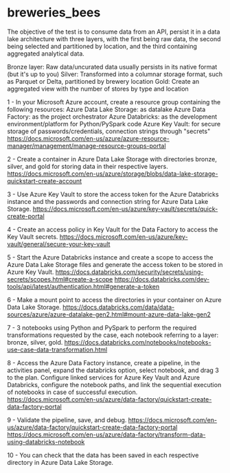 # breweries_bees


The objective of the test is to consume data from an API, persist it in a data lake architecture with three layers, with the first being raw data, the second being selected and partitioned by location, and the third containing aggregated analytical data.

Bronze layer: Raw data/uncurated data usually persists in its native format (but it's up to you)
Silver: Transformed into a columnar storage format, such as Parquet or Delta, partitioned by brewery location
Gold: Create an aggregated view with the number of stores by type and location

1 - In your Microsoft Azure account, create a resource group containing the following resources:
Azure Data Lake Storage: as datalake
Azure Data Factory: as the project orchestrator
Azure Databricks: as the development environment/platform for Python/PySpark code
Azure Key Vault: for secure storage of passwords/credentials, connection strings through "secrets"
https://docs.microsoft.com/en-us/azure/azure-resource-manager/management/manage-resource-groups-portal

2 - Create a container in Azure Data Lake Storage with directories bronze, silver, and gold for storing data in their respective layers.
https://docs.microsoft.com/en-us/azure/storage/blobs/data-lake-storage-quickstart-create-account

3 - Use Azure Key Vault to store the access token for the Azure Databricks instance and the passwords and connection string for Azure Data Lake Storage.
https://docs.microsoft.com/en-us/azure/key-vault/secrets/quick-create-portal

4 - Create an access policy in Key Vault for the Data Factory to access the Key Vault secrets.
https://docs.microsoft.com/en-us/azure/key-vault/general/secure-your-key-vault

5 - Start the Azure Databricks instance and create a scope to access the Azure Data Lake Storage files and generate the access token to be stored in Azure Key Vault.
https://docs.databricks.com/security/secrets/using-secrets/scopes.html#create-a-scope
https://docs.databricks.com/dev-tools/api/latest/authentication.html#generate-a-token

6 - Make a mount point to access the directories in your container on Azure Data Lake Storage.
https://docs.databricks.com/data/data-sources/azure/azure-datalake-gen2.html#mount-azure-data-lake-gen2

7 - 3 notebooks using Python and PySpark to perform the required transformations requested by the case, each notebook referring to a layer: bronze, silver, gold.
https://docs.databricks.com/notebooks/notebooks-use-case-data-transformation.html

8 - Access the Azure Data Factory instance, create a pipeline, in the activities panel, expand the databricks option, select notebook, and drag 3 to the plan. Configure linked services for Azure Key Vault and Azure Databricks, configure the notebook paths, and link the sequential execution of notebooks in case of successful execution.
https://docs.microsoft.com/en-us/azure/data-factory/quickstart-create-data-factory-portal

9 - Validate the pipeline, save, and debug.
https://docs.microsoft.com/en-us/azure/data-factory/quickstart-create-data-factory-portal
https://docs.microsoft.com/en-us/azure/data-factory/transform-data-using-databricks-notebook

10 - You can check that the data has been saved in each respective directory in Azure Data Lake Storage.
